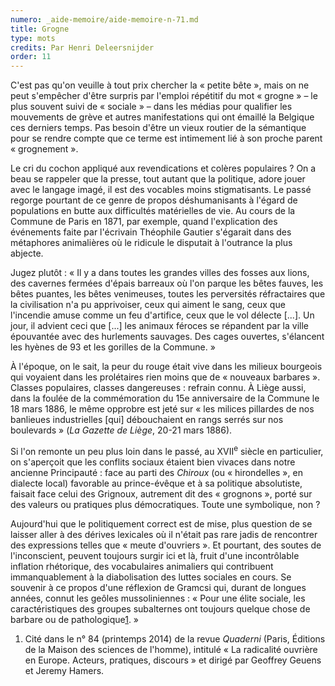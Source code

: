 ```yaml
---
numero: _aide-memoire/aide-memoire-n-71.md
title: Grogne
type: mots
credits: Par Henri Deleersnijder
order: 11
---
```

C'est pas qu'on veuille à tout prix chercher la « petite bête », mais on ne peut s'empêcher d'être surpris par l'emploi répétitif du mot « grogne » – le plus souvent suivi de « sociale » – dans les médias pour qualifier les mouvements de grève et autres manifestations qui ont émaillé la Belgique ces derniers temps. Pas besoin d'être un vieux routier de la sémantique pour se rendre compte que ce terme est intimement lié à son proche parent « grognement ». 

Le cri du cochon appliqué aux revendications et colères populaires ? On a beau se rappeler que la presse, tout autant que la politique, adore jouer avec le langage imagé, il est des vocables moins stigmatisants. Le passé regorge pourtant de ce genre de propos déshumanisants à l'égard de populations en butte aux difficultés matérielles de vie. Au cours de la Commune de Paris en 1871, par exemple, quand l'explication des événements faite par l'écrivain Théophile Gautier s'égarait dans des métaphores animalières où le ridicule le disputait à l'outrance la plus abjecte.         

Jugez plutôt : « Il y a dans toutes les grandes villes des fosses aux lions, des cavernes fermées d'épais barreaux où l'on parque les bêtes fauves, les bêtes puantes, les bêtes venimeuses, toutes les perversités réfractaires que la civilisation n'a pu apprivoiser, ceux qui aiment le sang, ceux que l'incendie amuse comme un feu d'artifice, ceux que le vol délecte \[...]. Un jour, il advient ceci que \[...] les animaux féroces se répandent par la ville épouvantée avec des hurlements sauvages. Des cages ouvertes, s'élancent les hyènes de 93 et les gorilles de la Commune. »          

À l'époque, on le sait, la peur du rouge était vive dans les milieux bourgeois qui voyaient dans les prolétaires rien moins que de « nouveaux barbares ». Classes populaires, classes dangereuses : refrain connu. À Liège aussi, dans la foulée de la commémoration du 15e anniversaire de la Commune le 18 mars 1886, le même opprobre est jeté sur « les milices pillardes de nos banlieues industrielles \[qui] débouchaient en rangs serrés sur nos boulevards » (_La Gazette de Liège_, 20-21 mars 1886).         

Si l'on remonte un peu plus loin dans le passé, au XVII<sup>e</sup> siècle en particulier, on s'aperçoit que les conflits sociaux étaient bien vivaces dans notre ancienne Principauté : face au parti des _Chiroux_ (ou « hirondelles », en dialecte local) favorable au prince-évêque et à sa politique absolutiste, faisait face celui des Grignoux, autrement dit des « grognons », porté sur des valeurs ou pratiques plus démocratiques. Toute une symbolique, non ?          

Aujourd'hui que le politiquement correct est de mise, plus question de se laisser aller à des dérives lexicales où il n'était pas rare jadis de rencontrer des expressions telles que « meute d'ouvriers ». Et pourtant, des soutes de l'inconscient, peuvent toujours surgir ici et là, fruit d'une incontrôlable inflation rhétorique, des vocabulaires animaliers qui contribuent immanquablement à la diabolisation des luttes sociales en cours. Se souvenir à ce propos d'une réflexion de Gramcsi qui, durant de longues années, connut les geôles mussoliniennes : « Pour une élite sociale, les caractéristiques des groupes subalternes ont toujours quelque chose de barbare ou de pathologique[1](#footnote-1). »

1. Cité dans le n° 84 (printemps 2014) de la revue _Quaderni_ (Paris, Éditions de la Maison des sciences de l'homme), intitulé « La radicalité ouvrière en Europe. Acteurs, pratiques, discours » et dirigé par Geoffrey Geuens et Jeremy Hamers.
